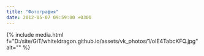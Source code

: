 ```yaml
---
title: "Фотография"
date: 2012-05-07 09:59:00 +0300
---
```



{% include media.html f="D:/site/GiT/whiteldragon.github.io/assets/vk_photos/1/olE4TabcKFQ.jpg" alt="" %}
